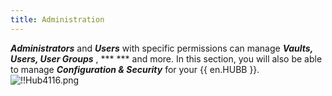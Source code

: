 ```yaml
---
title: Administration
---
```

***Administrators*** and ***Users*** with specific permissions can manage ***Vaults, Users, User Groups*** , ***  *** and more. In this section, you will also be able to manage ***Configuration & Security*** for your {{ en.HUBB }}.  
![!!Hub4116.png](https://webdevolutions.azureedge.net/docs/en/hub/Hub4116.png) 